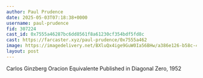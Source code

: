 ```yaml
---
author: Paul Prudence
date: 2025-05-03T07:18:38+0000
username: paul-prudence
fid: 307224
cast_id: 0x7555a46287bc6dd8561f8a61230cf354bdf5fd8c
cast: https://farcaster.xyz/paul-prudence/0x7555a462
image: https://imagedelivery.net/BXluQx4ige9GuW0Ia56BHw/a386e126-b58c-43ed-80a4-398923431700/original
layout: post
---
```


Carlos Ginzberg
Oracion Equivalente
Published in Diagonal Zero, 1952

<img src='https://imagedelivery.net/BXluQx4ige9GuW0Ia56BHw/a386e126-b58c-43ed-80a4-398923431700/original' alt='' referrerpolicy='no-referrer'/>
<img src='https://imagedelivery.net/BXluQx4ige9GuW0Ia56BHw/19b17d23-3280-4170-db0b-7f3844b62b00/original' alt='' referrerpolicy='no-referrer'/>
